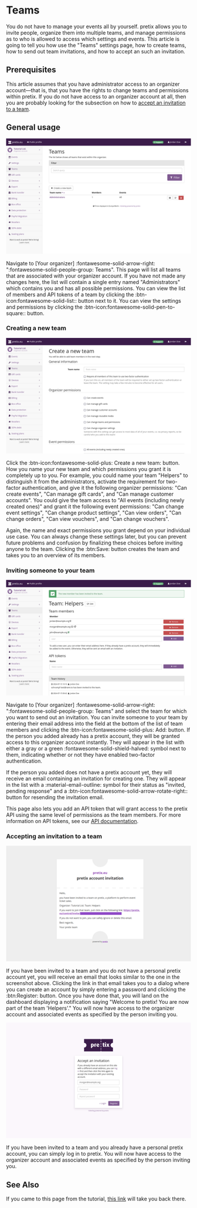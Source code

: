 # Teams

You do not have to manage your events all by yourself. 
pretix allows you to invite people, organize them into multiple teams, and manage permissions as to who is allowed to access which settings and events. 
This article is going to tell you how use the "Teams" settings page, how to create teams, how to send out team invitations, and how to accept an such an invitation. 

## Prerequisites

This article assumes that you have administrator access to an organizer account—that is, that you have the rights to change teams and permissions within pretix. 
If you do not have access to an organizer account at all, then you are probably looking for the subsection on how to [accept an invitation to a team](teams.md#accepting-an-invitation-to-a-team). 

## General usage

![Page titled 'Teams', listing a team called 'Administrators' and showing buttons for creating, editing and viewing teams.](../assets/screens/teams/teams.png "Teams screenshot") 

Navigate to [Your organizer] :fontawesome-solid-arrow-right: ":fontawesome-solid-people-group: Teams". 
This page will list all teams that are associated with your organizer account. 
If you have not made any changes here, the list will contain a single entry named "Administrators" which contains you and has all possible permissions. 
You can view the list of members and API tokens of a team by clicking the :btn-icon:fontawesome-solid-list:: button next to it. 
You can view the settings and permissions by clicking the :btn-icon:fontawesome-solid-pen-to-square:: button. 

### Creating a new team

![Page titled 'Create a new team', with a name input, the option to require 2FA as well as several organizer and event permission settings.](../assets/screens/teams/create-team.png "Create a new team screenshot") 

Click the :btn-icon:fontawesome-solid-plus: Create a new team: button. 
How you name your new team and which permissions you grant it is completely up to you. 
For example, you could name your team "Helpers" to distinguish it from the administrators, activate the requirement for two-factor authentication, and give it the following organizer permissions: 
"Can create events", "Can manage gift cards", and "Can manage customer accounts". 
You could give the team access to "All events (including newly created ones)" and grant it the following event permissions: 
"Can change event settings", "Can change product settings", "Can view orders", "Can change orders", "Can view vouchers", and "Can change vouchers". 

Again, the name and exact permissions you grant depend on your individual use case. 
You can always change these settings later, but you can prevent future problems and confusion by finalizing these choices before inviting anyone to the team. 
Clicking the :btn:Save: button creates the team and takes you to an overview of its members. 

### Inviting someone to your team

![Page titled 'Team: Helpers', listing three members, one of them has a mail icon next to their email address.](../assets/screens/teams/team-invite.png "Team: Helpers screenshot") 

Navigate to [Your organizer] :fontawesome-solid-arrow-right: ":fontawesome-solid-people-group: Teams" and select the team for which you want to send out an invitation. 
You can invite someone to your team by entering their email address into the field at the bottom of the list of team members and clicking the :btn-icon:fontawesome-solid-plus: Add: button. 
If the person you added already has a pretix account, they will be granted access to this organizer account instantly.
They will appear in the list with either a gray or a green :fontawesome-solid-shield-halved: symbol next to them, indicating whether or not they have enabled two-factor authentication. 

If the person you added does not have a pretix account yet, they will receive an email containing an invitation for creating one. 
They will appear in the list with a :material-email-outline: symbol for their status as "invited, pending response" and a :btn-icon:fontawesome-solid-arrow-rotate-right:: button for resending the invitation email. 

This page also lets you add an API token that will grant access to the pretix API using the same level of permissions as the team members. 
For more information on API tokens, see our [API documentation](https://docs.pretix.eu/en/latest/api/tokenauth.html). 

### Accepting an invitation to a team

![Email titled 'pretix account invitation', specifying the organizer Tutorial Ltd. and the team Helpers, displaying a link for joining that team.](../assets/screens/teams/account-invitation.png "pretix account invitation screenshot") 

If you have been invited to a team and you do not have a personal pretix account yet, you will receive an email that looks similar to the one in the screenshot above. 
Clicking the link in that email takes you to a dialog where you can create an account by simply entering a password and clicking the :btn:Register: button. 
Once you have done that, you will land on the dashboard displaying a notification saying "Welcome to pretix! You are now part of the team 'Helpers'." 
You will now have access to the organizer account and associated events as specified by the person inviting you. 

![Page titled 'Accept an invitation' with inputs for email address and password as well as buttons for logging in or registering.](../assets/screens/teams/accept-invitation.png "pretix accept an invitation screenshot") 

If you have been invited to a team and you already have a personal pretix account, you can simply log in to pretix. 
You will now have access to the organizer account and associated events as specified by the person inviting you. 

## See Also 

If you came to this page from the tutorial, [this link](../tutorial/organizer-account.md)  will take you back there. 